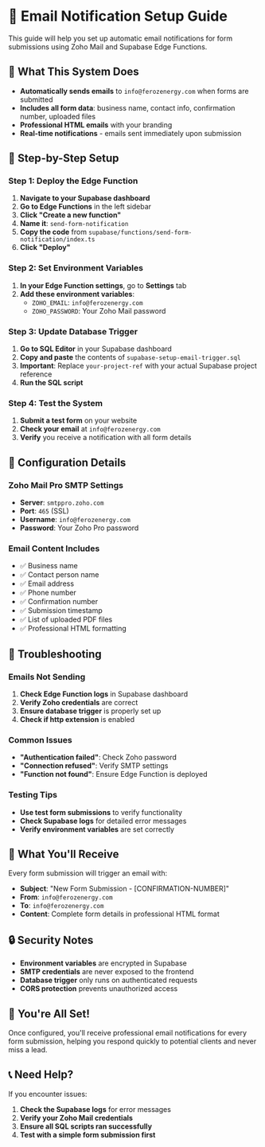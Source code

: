 # 📧 Email Notification Setup Guide

This guide will help you set up automatic email notifications for form submissions using Zoho Mail and Supabase Edge Functions.

## 🎯 **What This System Does**

- **Automatically sends emails** to `info@ferozenergy.com` when forms are submitted
- **Includes all form data**: business name, contact info, confirmation number, uploaded files
- **Professional HTML emails** with your branding
- **Real-time notifications** - emails sent immediately upon submission

## 🚀 **Step-by-Step Setup**

### **Step 1: Deploy the Edge Function**

1. **Navigate to your Supabase dashboard**
2. **Go to Edge Functions** in the left sidebar
3. **Click "Create a new function"**
4. **Name it**: `send-form-notification`
5. **Copy the code** from `supabase/functions/send-form-notification/index.ts`
6. **Click "Deploy"**

### **Step 2: Set Environment Variables**

1. **In your Edge Function settings**, go to **Settings** tab
2. **Add these environment variables**:
   - `ZOHO_EMAIL`: `info@ferozenergy.com`
   - `ZOHO_PASSWORD`: Your Zoho Mail password

### **Step 3: Update Database Trigger**

1. **Go to SQL Editor** in your Supabase dashboard
2. **Copy and paste** the contents of `supabase-setup-email-trigger.sql`
3. **Important**: Replace `your-project-ref` with your actual Supabase project reference
4. **Run the SQL script**

### **Step 4: Test the System**

1. **Submit a test form** on your website
2. **Check your email** at `info@ferozenergy.com`
3. **Verify** you receive a notification with all form details

## 🔧 **Configuration Details**

### **Zoho Mail Pro SMTP Settings**
- **Server**: `smtppro.zoho.com`
- **Port**: `465` (SSL)
- **Username**: `info@ferozenergy.com`
- **Password**: Your Zoho Pro password

### **Email Content Includes**
- ✅ Business name
- ✅ Contact person name
- ✅ Email address
- ✅ Phone number
- ✅ Confirmation number
- ✅ Submission timestamp
- ✅ List of uploaded PDF files
- ✅ Professional HTML formatting

## 🚨 **Troubleshooting**

### **Emails Not Sending**
1. **Check Edge Function logs** in Supabase dashboard
2. **Verify Zoho credentials** are correct
3. **Ensure database trigger** is properly set up
4. **Check if http extension** is enabled

### **Common Issues**
- **"Authentication failed"**: Check Zoho password
- **"Connection refused"**: Verify SMTP settings
- **"Function not found"**: Ensure Edge Function is deployed

### **Testing Tips**
- **Use test form submissions** to verify functionality
- **Check Supabase logs** for detailed error messages
- **Verify environment variables** are set correctly

## 📱 **What You'll Receive**

Every form submission will trigger an email with:
- **Subject**: "New Form Submission - [CONFIRMATION-NUMBER]"
- **From**: `info@ferozenergy.com`
- **To**: `info@ferozenergy.com`
- **Content**: Complete form details in professional HTML format

## 🔒 **Security Notes**

- **Environment variables** are encrypted in Supabase
- **SMTP credentials** are never exposed to the frontend
- **Database trigger** only runs on authenticated requests
- **CORS protection** prevents unauthorized access

## 🎉 **You're All Set!**

Once configured, you'll receive professional email notifications for every form submission, helping you respond quickly to potential clients and never miss a lead.

## 📞 **Need Help?**

If you encounter issues:
1. **Check the Supabase logs** for error messages
2. **Verify your Zoho Mail credentials**
3. **Ensure all SQL scripts ran successfully**
4. **Test with a simple form submission first**
